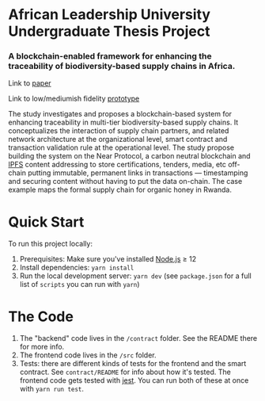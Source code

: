African Leadership University Undergraduate Thesis Project 
==================

### A blockchain-enabled framework for enhancing the traceability of biodiversity-based supply chains in Africa.


Link to [paper] 

Link to low/mediumish fidelity [prototype]

 The study investigates and proposes a blockchain-based system for enhancing traceability in multi-tier biodiversity-based supply chains. It conceptualizes the interaction of supply chain partners, and related network architecture at the organizational level, smart contract and transaction validation rule at the operational level. The study propose building the system on the  Near Protocol, a carbon neutral blockchain and [IPFS] content addressing to store certifications, tenders, media, etc off-chain putting immutable, permanent links in transactions — timestamping and securing content without having to put the data on-chain. The case example maps the formal supply chain for organic honey in Rwanda. 
 


Quick Start
===========

To run this project locally:

1. Prerequisites: Make sure you've installed [Node.js] ≥ 12
2. Install dependencies: `yarn install`
3. Run the local development server: `yarn dev` (see `package.json` for a
   full list of `scripts` you can run with `yarn`)


The Code
==================

1. The "backend" code lives in the `/contract` folder. See the README there for
   more info.
2. The frontend code lives in the `/src` folder. 
3. Tests: there are different kinds of tests for the frontend and the smart
   contract. See `contract/README` for info about how it's tested. The frontend
   code gets tested with [jest]. You can run both of these at once with `yarn
   run test`.


  [paper]: https://docs.google.com/document/d/1ydkruxQHBMlz2ABHlSRWF2m9nqz2lK7YBvkfmxE0hZQ/edit?usp=sharing
  [prototype]: https://www.figma.com/file/qABFBFAA7XdnoFh8XZmscI/thesis?node-id=0%3A1
  [IPFS]: https://ipfs.io/
  [React]: https://reactjs.org/
  [create-near-app]: https://github.com/near/create-near-app
  [Node.js]: https://nodejs.org/en/download/package-manager/
  [jest]: https://jestjs.io/
  [NEAR accounts]: https://docs.near.org/docs/concepts/account
  [NEAR Wallet]: https://wallet.testnet.near.org/
  [near-cli]: https://github.com/near/near-cli
  [gh-pages]: https://github.com/tschaub/gh-pages
